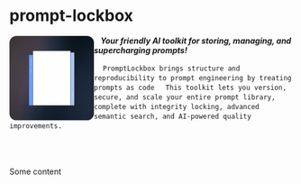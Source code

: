 # prompt-lockbox 
<img src="learn/a_logo.gif" align="left" alt="Demo" width="150">

&nbsp;&nbsp;&nbsp;***Your friendly AI toolkit for storing, managing, and supercharging prompts!***

&nbsp;&nbsp;&nbsp; `PromptLockbox brings structure and reproducibility to prompt engineering by treating prompts as code`
&nbsp;&nbsp;&nbsp; `This toolkit lets you version, secure, and scale your entire prompt library, complete with integrity locking, advanced semantic search, and AI-powered quality improvements.`
<br></br>
<br></br> 

Some content 
